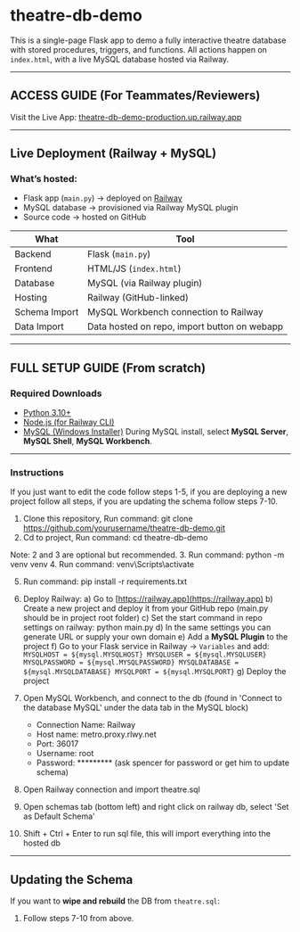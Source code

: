 # theatre-db-demo

This is a single-page Flask app to demo a fully interactive theatre database with stored procedures, triggers, and functions. All actions happen on `index.html`, with a live MySQL database hosted via Railway.

---

## ACCESS GUIDE (For Teammates/Reviewers)

Visit the Live App: [theatre-db-demo-production.up.railway.app](https://theatre-db-demo-production.up.railway.app/)

---

## Live Deployment (Railway + MySQL)
### What’s hosted:
- Flask app (`main.py`) → deployed on [Railway](https://railway.app)
- MySQL database → provisioned via Railway MySQL plugin
- Source code → hosted on GitHub

| What            | Tool                                        |
|-----------------|---------------------------------------------|
| Backend         | Flask (`main.py`)                           |
| Frontend        | HTML/JS (`index.html`)                      |
| Database        | MySQL (via Railway plugin)                  |
| Hosting         | Railway (GitHub-linked)                     |
| Schema Import   | MySQL Workbench connection to Railway       |
| Data Import     | Data hosted on repo, import button on webapp|

---

## FULL SETUP GUIDE (From scratch)
### Required Downloads
- [Python 3.10+](https://www.python.org/downloads/)
- [Node.js (for Railway CLI)](https://nodejs.org/)
- [MySQL (Windows Installer)](https://dev.mysql.com/downloads/installer/)
During MySQL install, select **MySQL Server**, **MySQL Shell**, **MySQL Workbench**.

---
### Instructions

If you just want to edit the code follow steps 1-5, if you are deploying a new project follow all steps,
if you are updating the schema follow steps 7-10.

1. Clone this repository, Run command: git clone https://github.com/yourusername/theatre-db-demo.git
2. Cd to project, Run command: cd theatre-db-demo

Note: 2 and 3 are optional but recommended.
3. Run command: python -m venv venv 
4. Run command: venv\Scripts\activate

5. Run command: pip install -r requirements.txt 

6. Deploy Railway: 
    a) Go to [https://railway.app](https://railway.app)
    b) Create a new project and deploy it from your GitHub repo (main.py should be in project root folder)
    c) Set the start command in repo settings on railway: python main.py
    d) In the same settings you can generate URL or supply your own domain
    e) Add a **MySQL Plugin** to the project
    f) Go to your Flask service in Railway → `Variables` and add:
        ```
        MYSQLHOST = ${mysql.MYSQLHOST}
        MYSQLUSER = ${mysql.MYSQLUSER}
        MYSQLPASSWORD = ${mysql.MYSQLPASSWORD}
        MYSQLDATABASE = ${mysql.MYSQLDATABASE}
        MYSQLPORT = ${mysql.MYSQLPORT}
        ``` 
    g) Deploy the project

7. Open MySQL Workbench, and connect to the db (found in 'Connect to the database MySQL' under the data tab in the MySQL block)
    - Connection Name: Railway
    - Host name: metro.proxy.rlwy.net
    - Port: 36017
    - Username: root
    - Password: ********* (ask spencer for password or get him to update schema)

8. Open Railway connection and import theatre.sql
9. Open schemas tab (bottom left) and right click on railway db, select 'Set as Default Schema'
10. Shift + Ctrl + Enter to run sql file, this will import everything into the hosted db

---

## Updating the Schema
If you want to **wipe and rebuild** the DB from `theatre.sql`:

1. Follow steps 7-10 from above.